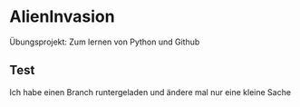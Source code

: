 # AlienInvasion
Übungsprojekt: Zum lernen von Python und Github 

## Test
Ich habe einen Branch runtergeladen und ändere mal nur eine kleine Sache
